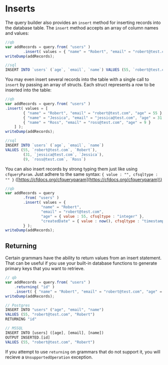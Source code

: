 # Inserts

The query builder also provides an `insert` method for inserting records into the database table. The `insert` method accepts an array of column names and values:

```javascript
//qb
var addRecords = query.from( "users" )
        .insert( values = { "name" = "Robert", "email" = "robert@test.com", "age" = 55 } );
writeDump(addRecords);

//sql
INSERT INTO `users` (`age`, `email`, `name`) VALUES (55, `robert@test.com`, `Robert`)
```

You may even insert several records into the table with a single call to `insert` by passing an array of structs. Each struct represents a row to be inserted into the table:

```javascript
//qb
var addRecords = query.from( "users" )
.insert( values = [
        { "name" = "Robert", "email" = "robert@test.com", "age" = 55 },
        { "name" = "Jessica", "email" = "jessica@test.com", "age" = 31 },
        { "name" = "Ross", "email" = "ross@test.com", "age" = 9 }
    ] );
writeDump(addRecords);

//sql
INSERT INTO `users` (`age`, `email`, `name`)
VALUES (55, `robert@test.com`, `Robert`),
        (31, `jessica@test.com`, `Jessica`),
        (9, `ross@test.com`, `Ross`)
```

You can also insert records by strong typing them just like using `cfqueryParam`. Just adhere to the same syntax: `{ value : "", cfsqltype : "" }` \([https://cfdocs.org/cfqueryparam](https://cfdocs.org/cfqueryparam)\)

```javascript
//qb
var addRecords = query
        .from( "users" )
        .insert( values = { 
                "name" = "Robert", 
                "email" = "robert@test.com", 
                "age" = { value : 55, cfsqltype : "integer" },
                "createdDate" = { value : now(), cfsqltype : "timestamp" }
        } );
writeDump(addRecords);
```

## Returning

Certain grammars have the ability to return values from an insert statement. That can be useful if you use your built-in database functions to generate primary keys that you want to retrieve.

```javascript
// qb
var addRecords = query.from( "users" )
    .returning( "id" )
    .insert( { "name" = "Robert", "email" = "robert@test.com", "age" = 55 } );
writeDump(addRecords);

// Postgres
INSERT INTO "users" ("age", "email", "name")
VALUES (55, "robert@test.com", "Robert")
RETURNING "id"

// MSSQL
INSERT INTO [users] ([age], [email], [name])
OUTPUT INSERTED.[id]
VALUES (55, "robert@test.com", "Robert")
```

If you attempt to use `returning` on grammars that do not support it, you will recieve a `UnsupportedOperation` exception.


